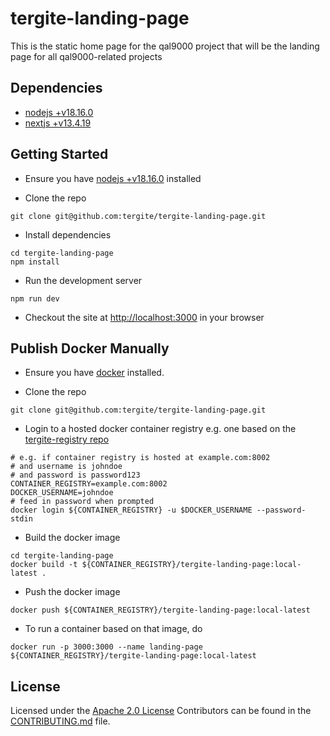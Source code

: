 # tergite-landing-page

This is the static home page for the qal9000 project that will be the landing page for all qal9000-related projects

## Dependencies

- [nodejs +v18.16.0](https://nodejs.org/en/download)
- [nextjs +v13.4.19](https://nextjs.org/)

## Getting Started

- Ensure you have [nodejs +v18.16.0](https://nodejs.org/en/download) installed

- Clone the repo

```shell
git clone git@github.com:tergite/tergite-landing-page.git
```

- Install dependencies

```shell
cd tergite-landing-page
npm install
```

- Run the development server

```shell
npm run dev
```

- Checkout the site at [http://localhost:3000](http://localhost:3000) in your browser

## Publish Docker Manually

- Ensure you have [docker](https://docs.docker.com/engine/install/) installed.

- Clone the repo

```shell
git clone git@github.com:tergite/tergite-landing-page.git
```

- Login to a hosted docker container registry e.g. one based on the [tergite-registry repo](https://github.com/tergite/tergite-registry)

```shell
# e.g. if container registry is hosted at example.com:8002
# and username is johndoe
# and password is password123
CONTAINER_REGISTRY=example.com:8002
DOCKER_USERNAME=johndoe
# feed in password when prompted
docker login ${CONTAINER_REGISTRY} -u $DOCKER_USERNAME --password-stdin
```

- Build the docker image

```shell
cd tergite-landing-page
docker build -t ${CONTAINER_REGISTRY}/tergite-landing-page:local-latest .
```

- Push the docker image

```shell
docker push ${CONTAINER_REGISTRY}/tergite-landing-page:local-latest
```

- To run a container based on that image, do

```shell
docker run -p 3000:3000 --name landing-page ${CONTAINER_REGISTRY}/tergite-landing-page:local-latest
```

## License

Licensed under the [Apache 2.0 License](./LICENSE)
Contributors can be found in the [CONTRIBUTING.md](./CONTRIBUTING.md) file.
